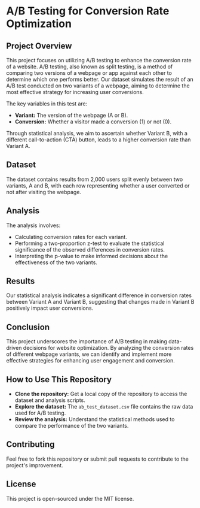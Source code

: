 # A/B Testing for Conversion Rate Optimization

## Project Overview
This project focuses on utilizing A/B testing to enhance the conversion rate of a website. A/B testing, also known as split testing, is a method of comparing two versions of a webpage or app against each other to determine which one performs better. Our dataset simulates the result of an A/B test conducted on two variants of a webpage, aiming to determine the most effective strategy for increasing user conversions.

The key variables in this test are:
- **Variant:** The version of the webpage (A or B).
- **Conversion:** Whether a visitor made a conversion (1) or not (0).

Through statistical analysis, we aim to ascertain whether Variant B, with a different call-to-action (CTA) button, leads to a higher conversion rate than Variant A.

## Dataset
The dataset contains results from 2,000 users split evenly between two variants, A and B, with each row representing whether a user converted or not after visiting the webpage.

## Analysis
The analysis involves:
- Calculating conversion rates for each variant.
- Performing a two-proportion z-test to evaluate the statistical significance of the observed differences in conversion rates.
- Interpreting the p-value to make informed decisions about the effectiveness of the two variants.

## Results
Our statistical analysis indicates a significant difference in conversion rates between Variant A and Variant B, suggesting that changes made in Variant B positively impact user conversions.

## Conclusion
This project underscores the importance of A/B testing in making data-driven decisions for website optimization. By analyzing the conversion rates of different webpage variants, we can identify and implement more effective strategies for enhancing user engagement and conversion.

## How to Use This Repository
- **Clone the repository:** Get a local copy of the repository to access the dataset and analysis scripts.
- **Explore the dataset:** The `ab_test_dataset.csv` file contains the raw data used for A/B testing.
- **Review the analysis:** Understand the statistical methods used to compare the performance of the two variants.

## Contributing
Feel free to fork this repository or submit pull requests to contribute to the project's improvement.

## License
This project is open-sourced under the MIT license.
